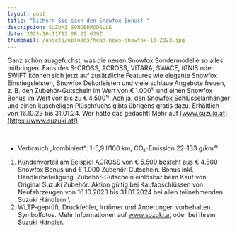 ```yaml
---
layout: post
title: "Sichern Sie sich den Snowfox-Bonus! "
description: SUZUKI SONDERMODELLE
date: 2023-10-11T12:00:22.639Z
thumbnail: /assets/uploads/head-news-snowfox-10-2023.jpg
---
```



Ganz schön ausgefuchst, was die neuen Snowfox Sondermodelle so alles mitbringen. Fans des S-CROSS, ACROSS, VITARA, SWACE, IGNIS oder SWIFT können sich jetzt auf zusätzliche Features wie elegante Snowfox Einstiegsleisten, Snowfox Dekorleisten und viele schlaue Angebote freuen, z. B. den Zubehör-Gutschein im Wert von € 1.000¹⁾ und einen Snowfox Bonus im Wert von bis zu € 4.500¹⁾. Ach ja, den Snowfox Schlüsselanhänger und einen kuscheligen Plüschfuchs gibts übrigens gratis dazu. Erhältlich von 16.10.23 bis 31.01.24. Wer hätte das gedacht! Mehr auf [www.suzuki.at](https://www.suzuki.at/)

 

* Verbrauch „kombiniert“: 1-5,9 l/100 km, CO₂-Emission 22-133 g/km²⁾

1) Kundenvorteil am Beispiel ACROSS von € 5.500 besteht aus € 4.500 Snowfox Bonus und € 1.000 Zubehör-Gutschein. Bonus inkl. Händlerbeteiligung. Zubehör-Gutschein einlösbar beim Kauf von Original Suzuki Zubehör. Aktion gültig bei Kaufabschlüssen von Neufahrzeugen von 16.10.2023 bis 31.01.2024 bei allen teilnehmenden Suzuki Händlern.\
2) WLTP-geprüft. Druckfehler, Irrtümer und Änderungen vorbehalten. Symbolfotos. Mehr Informationen auf www.suzuki.at oder bei Ihrem Suzuki Händler.